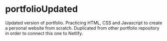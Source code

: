 # portfolioUpdated
Updated version of portfolio. Practicing HTML, CSS and Javascript to create a personal website from scratch. Duplicated from other portfolio repository in order to connect this one to Netlify.
